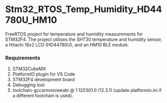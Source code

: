# Stm32_RTOS_Temp_Humidity_HD44780U_HM10

FreeRTOS project for temperature and humidity measurements for STM32F4.
The project utilises the SHT30 temperature and humidity sensor, a Hitachi 16x2 LCD (HD44780U), and an HM10 BLE module.

###  Requirements 
1. STM32CubeMX
2. PlatformIO plugin for VS Code
3. STM32F4 development board
4. Debugging tool
5. toolchain-gccarmnoneeabi @ 1.120301.0 (12.3.1) (update platformio.ini if a different toolchain is used).